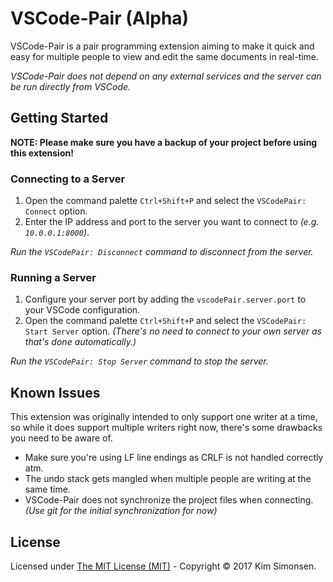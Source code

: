 # VSCode-Pair (Alpha)
VSCode-Pair is a pair programming extension aiming to make it quick and easy for multiple people to view and edit the same documents in real-time.

*VSCode-Pair does not depend on any external services and the server can be run directly from VSCode.*

## Getting Started
**NOTE: Please make sure you have a backup of your project before using this extension!**

### Connecting to a Server
1. Open the command palette `Ctrl+Shift+P` and select the `VSCodePair: Connect` option.
2. Enter the IP address and port to the server you want to connect to *(e.g. `10.0.0.1:8000`)*.

*Run the `VSCodePair: Disconnect` command to disconnect from the server.*

### Running a Server
1. Configure your server port by adding the `vscodePair.server.port` to your VSCode configuration.
2. Open the command palette `Ctrl+Shift+P` and select the `VSCodePair: Start Server` option. *(There's no need to connect to your own server as that's done automatically.)*

*Run the `VSCodePair: Stop Server` command to stop the server.*

## Known Issues
This extension was originally intended to only support one writer at a time, so while it does support multiple writers right now, there's some drawbacks you need to be aware of.

+ Make sure you're using LF line endings as CRLF is not handled correctly atm.
+ The undo stack gets mangled when multiple people are writing at the same time.
+ VSCode-Pair does not synchronize the project files when connecting. *(Use git for the initial synchronization for now)*

## License
Licensed under [The MIT License (MIT)](https://opensource.org/licenses/MIT) - Copyright &copy; 2017 Kim Simonsen.
